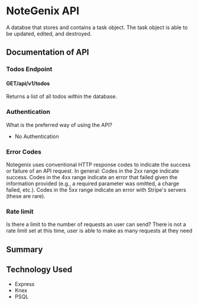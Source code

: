 # NoteGenix API
 A databse that stores and contains a task object. The task object is able to be updated, edited, and destroyed.
 
## Documentation of API

### Todos Endpoint

#### GET/api/v1/todos

Returns a list of all todos within the database.




### Authentication
What is the preferred way of using the API?
- No Authentication

### Error Codes
Notegenix uses conventional HTTP response codes to indicate the success or failure of an API request. In general: Codes in the 2xx range indicate success. Codes in the 4xx range indicate an error that failed given the information provided (e.g., a required parameter was omitted, a charge failed, etc.). Codes in the 5xx range indicate an error with Stripe's servers (these are rare).

### Rate limit
Is there a limit to the number of requests an user can send?
There is not a rate limit set at this time, user is able to make as many requests at they need

## Summary

## Technology Used
- Express
- Knex
- PSQL
